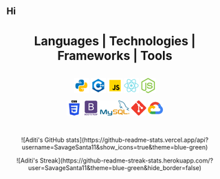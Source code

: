 ## Hi

<!--
**SavageSanta11/SavageSanta11** is a ✨ _special_ ✨ repository because its `README.md` (this file) appears on your GitHub profile.

Here are some ideas to get you started:

- 🔭 I’m currently working on ...
- 🌱 I’m currently learning ...
- 👯 I’m looking to collaborate on ...
- 🤔 I’m looking for help with ...
- 💬 Ask me about ...
- 📫 How to reach me: ...
- 😄 Pronouns: ...
- ⚡ Fun fact: ...
-->

<h1 align="center">Languages | Technologies | Frameworks | Tools</h1>
<p align="center">
  </br>
  <code><img title="Python" height="35" src="./icons/python.svg"></code>
  <code><img title="C++ Programming" height="35" src="./icons/c++.svg"></code>
  <code><img title="JavaScript" height="35" src="./icons/javascript.svg"></code>
  <code><img title="ReactJS" height="35" src="./icons/react.svg"></code>
  <code><img title="NodeJS" height="35" src="./icons/node_js.svg"></code>
</p>
<p align="center">
  <code><img title="CSS" height="35" src="./icons/css.svg"></code>
  <code><img title="BootStrap" height="35" src="./icons/bootstrap.svg"></code>
  <code><img title="MySQL" height="35" src="./icons/mysql.svg"></code>
  <code><img title="Git" height="35" src="./icons/git.svg"></code>
  <code><img title="Google Cloud Platform" height="35" src="./icons/gcp.svg"></code>
</p>

</br>

<p align="center">
  ![Aditi's GitHub stats](https://github-readme-stats.vercel.app/api?username=SavageSanta11&show_icons=true&theme=blue-green)
</p>

<p align="center">
  ![Aditi's Streak](https://github-readme-streak-stats.herokuapp.com/?user=SavageSanta11&theme=blue-green&hide_border=false)
</p>








